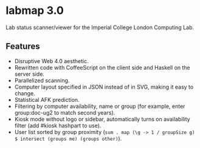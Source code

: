 labmap 3.0
========

Lab status scanner/viewer for the Imperial College London Computing Lab.

Features
-------------
* Disruptive Web 4.0 aesthetic.
* Rewritten code with CoffeeScript on the client side and Haskell on the server side.
* Parallelized scanning.
* Computer layout specified in JSON instead of in SVG, making it easy to change.
* Statistical AFK prediction.
* Filtering by computer availability, name or group (for example, enter group:doc-ug2 to match second years).
* Kiosk mode without logo or sidebar, automatically turns on availability filter (add #kiosk hashpart to use).
* User list sorted by group proximity (`sum . map (\g -> 1 / groupSize g) $ intersect (groups me) (groups other)`).
